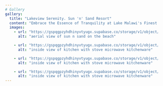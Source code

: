 ```yaml
---
# Gallery
gallery:
  title: "Lakeview Serenity. Sun 'n' Sand Resort"
  content: "Embrace the Essence of Tranquility at Lake Malawi's Finest Hotel. Sun 'n' Sand Resort Beckons You to Unwind in Unrivaled Luxury and Serenity."
  images:
    - url: "https://gspqgpzyhdhinyvtyugx.supabase.co/storage/v1/object/public/images/galleryPage/aerial-view-of-sun-n-sand-on-the-beach.jpg?t=2024-02-08T14%3A40%3A59.527Z"
      alt: "aerial view of sun n sand on the beach"

    - url: "https://gspqgpzyhdhinyvtyugx.supabase.co/storage/v1/object/public/images/roomsPage/selfCateringChalets/inside-view-of-kitchen-with-stove-microwave-kitchenware.jpg?t=2024-02-02T20%3A23%3A22.866Z"
      alt: "inside view of kitchen with stove microwave kitchenware"

    - url: "https://gspqgpzyhdhinyvtyugx.supabase.co/storage/v1/object/public/images/roomsPage/selfCateringChalets/inside-view-of-kitchen-with-stove-microwave-kitchenware.jpg?t=2024-02-02T20%3A23%3A22.866Z"
      alt: "inside view of kitchen with stove microwave kitchenware"

    - url: "https://gspqgpzyhdhinyvtyugx.supabase.co/storage/v1/object/public/images/roomsPage/selfCateringChalets/inside-view-of-kitchen-with-stove-microwave-kitchenware.jpg?t=2024-02-02T20%3A23%3A22.866Z"
      alt: "inside view of kitchen with stove microwave kitchenware"
---
```

